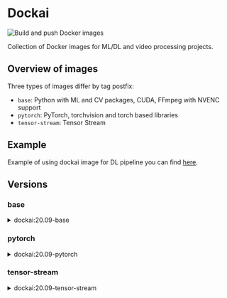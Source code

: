# Dockai

![Build and push Docker images](https://github.com/osai-ai/dockai/workflows/Build%20and%20push%20Docker%20images/badge.svg)

Collection of Docker images for ML/DL and video processing projects. 

## Overview of images

Three types of images differ by tag postfix:

* `base`: Python with ML and CV packages, CUDA, FFmpeg with NVENC support
* `pytorch`: PyTorch, torchvision and torch based libraries
* `tensor-stream`: Tensor Stream

## Example

Example of using dockai image for DL pipeline you can find [here](example).

## Versions 

### base

<details><summary>dockai:20.09-base</summary>
<p>

[ghcr.io/osai-ai/dockai:20.09-base](https://github.com/orgs/osai-ai/packages/container/dockai/63401)

FFmpeg (release/4.3), nv-codec-headers (sdk/9.1)  
Python (3.6.9)  

pip==20.2.3  
setuptools==50.3.0  
packaging==20.4  
numpy==1.19.2  
opencv-python==4.4.0.42  
scipy==1.5.2  
matplotlib==3.3.2  
pandas==1.1.2  
notebook==6.1.4  
scikit-learn==0.23.2  
scikit-image==0.17.2  
albumentations==0.4.6  
Cython==0.29.21  
Pillow==7.2.0  
trafaret-config==2.0.2  
pyzmq==19.0.2  
librosa==0.8.0  
psutil==5.7.2  
dataclasses==0.7  

</p>
</details>

### pytorch

<details><summary>dockai:20.09-pytorch</summary>
<p>

[ghcr.io/osai-ai/dockai:20.09-pytorch](https://github.com/orgs/osai-ai/packages/container/dockai/63402)

additionally to `dockai:20.09-base`:
torch==1.6.0  
torchvision==0.7.0  
pytorch-argus==0.1.2  
timm==0.2.1  
apex (master)  

</p>
</details>


### tensor-stream

<details><summary>dockai:20.09-tensor-stream</summary>
<p>

[ghcr.io/osai-ai/dockai:20.09-tensor-stream](https://github.com/orgs/osai-ai/packages/container/dockai/63403)

additionally to `dockai:20.09-pytorch`:
tensor-stream==0.4.6 (dev)  

</p>
</details>
